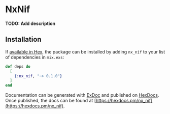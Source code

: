 # NxNif

**TODO: Add description**

## Installation

If [available in Hex](https://hex.pm/docs/publish), the package can be installed
by adding `nx_nif` to your list of dependencies in `mix.exs`:

```elixir
def deps do
  [
    {:nx_nif, "~> 0.1.0"}
  ]
end
```

Documentation can be generated with [ExDoc](https://github.com/elixir-lang/ex_doc)
and published on [HexDocs](https://hexdocs.pm). Once published, the docs can
be found at [https://hexdocs.pm/nx_nif](https://hexdocs.pm/nx_nif).

